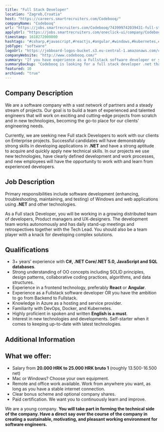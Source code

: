 ```yaml
---
title: "Full Stack Developer"
location: "Zagreb,Croatia"
host: "https://careers.smartrecruiters.com/Codebooq/"
companyName: "Codebooq"
url: "https://jobs.smartrecruiters.com/Codebooq/743999742039431-full-stack-developer-net-f-m-remote-"
applyUrl: "https://jobs.smartrecruiters.com/oneclick-ui/company/Codebooq/publication/93fdcc3c-905d-4974-98e9-f525bff15155?dcr_id=DCRA1"
timestamp: 1618272000000
hashtags: "#csharp,#javascript,#reactjs,#angular,#windows,#kubernetes,#docker,#azure,#ui/ux,#management,#English"
jobType: "software"
logoUrl: "https://jobboard-logos-bucket.s3.eu-central-1.amazonaws.com/codebooq"
companyWebsite: "http://www.codebooq.com/"
summary: "If you have experience as a Fullstack software developer or you have the ambition to go from Backend to Fullstack, Codebooq has a job opening for a Full Stack Developer."
summaryBackup: "Codebooq is looking for a full stack developer .net that has experience in: #javascript, #reactjs, #angular."
featured: 10
archived: "true"
---
```


## Company Description

We are a software company with a vast network of partners and a steady stream of projects. Our goal is to build a team of experienced and talented engineers that will work on exciting and cutting-edge projects from scratch and in new technologies, becoming the go-to place for our clients' engineering needs.

Currently, we are seeking new Full stack Developers to work with our clients on Enterprise projects. Successful candidates will have demonstrably strong skills in developing applications in **.NET** and have a strong aptitude to acquire and quickly apply new technical skills. In our projects we use new technologies, have clearly defined development and work processes, and new employees will have the opportunity to work with and learn from experienced developers.

## Job Description

Primary responsibilities include software development (enhancing, troubleshooting, maintaining, and testing) of Windows and web applications using **.NET** and other technologies.

As a Full stack Developer, you will be working in a growing distributed team of developers, Product managers and UX-designers. The development team works autonomously and has daily stand-up meetings and retrospectives together with the Tech Lead. You should also be a team player with a knack for developing complex solutions. 

## Qualifications

*   3+ years’ experience with **C#, .NET Core/.NET 5.0, JavaScript and SQL databases**. 
*   Strong understanding of OO concepts including SOLID principles, design patterns, collaborative coding practices, algorithms, and data structures.
*   Experience in a frontend technology, preferably **React** or **Angular**.
*   Experience as a Fullstack software developer OR you have the ambition to go from Backend to Fullstack.
*   Knowledge in Azure as a hosting and service provider.
*   Familiarity with DevOps, Docker, and Kubernetes.
*   Highly proficient in spoken and written **English is a must**.
*   Interest in new technologies and developments. Self-starter when it comes to keeping up-to-date with latest technologies.

## Additional Information

## What we offer:

*   Salary from **20.000 HRK to 25.000 HRK bruto 1** (roughly 13.500-16.500 net)
*   Mac or Windows? Choose your own equipment.
*   Remote and office work available. Work from anywhere you want, as long as you have a stable internet connection.
*   Clear bonus scheme and optional company shares.
*   Paid certification. We want you to continuously learn and improve.

We are a young company. **You will take part in forming the technical side of the company. Have a direct say over the course of the company in creating a sustainable, motivating, and pleasant working environment for software engineers.**
